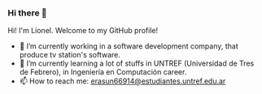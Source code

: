 ### Hi there 👋

Hi! I'm Lionel. Welcome to my GitHub profile!

- 🔭 I’m currently working in a software development company, that produce tv station's software.
- 🌱 I’m currently learning a lot of stuffs in UNTREF (Universidad de Tres de Febrero), in Ingeniería en Computación career.
- 📫 How to reach me: erasun66914@estudiantes.untref.edu.ar
<!-- - 👯 I’m looking to collaborate on ...
- 🤔 I’m looking for help with ...
- 💬 Ask me about ...

- 😄 Pronouns: ...
- ⚡ Fun fact: ...
-->

